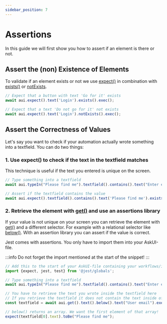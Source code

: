 ```yaml
---
sidebar_position: 7
---
```


# Assertions

In this guide we will first show you how to assert if an element is there or not.

## Assert the (non) Existence of Elements
To validate if an element exists or not we use [expect()](../../api/02-Actions/expect.md) in combination with [exists()](../../api/05-Checks/exists.md) or [notExists](../../api/05-Checks/notexists.md).

```typescript
// Expect that a button with text 'Go for it' exists
await aui.expect().text('Login').exists().exec();

// Expect that a text 'Do not go for it' not exists
await aui.expect().text('Login').notExists().exec();
```

## Assert the Correctness of Values
Let's say you want to check if your automation actually wrote something into a textfield. You can do two things:

### 1. Use expect() to check if the text in the textfield matches
This technique is useful if the text you entered is unique on the screen.

```typescript
// Type something into a textfield
await aui.typeIn("Please find me").textfield().contains().text("Enter email").exec();

// Assert if the textfield contains the value
await aui.expect().textfield().contains().text('Please find me').exists().exec();
```

### 2. Retrieve the element with [get()](../../api/06-Getters/get.md) and use an assertions library
If your value is not unique on your screen you can retrieve the element with [get()](../../api/06-Getters/get.md) and a different selector. For example with a relational selector like [below()](../../api/04-Relations/below.md). With an assertion library you can assert if the value is correct.

Jest comes with assertions. You only have to import them into your AskUI-file.

:::info
Do not forget the import mentioned at the start of the snippet!
:::

```typescript
// Add this to the start of your AskUI-file containing your workflows/instructions
import {expect, jest, test} from '@jest/globals';

// Type something into a textfield
await aui.typeIn("Please find me").textfield().contains().text("Enter email").exec();

// You have to retrieve the text you wrote inside the textfield here
// If you retrieve the textfield it does not contain the text inside of it
const textfield = await aui.get().text().below().text("User email").exec();

// below() returns an array. We want the first element of that array!
expect(textfield[0].text).toBe("Please find me");
```


